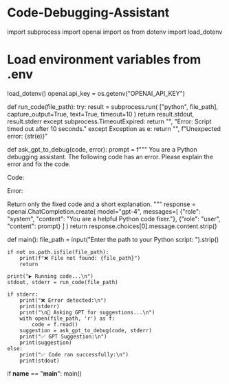 # Code-Debugging-Assistant
import subprocess
import openai
import os
from dotenv import load_dotenv

# Load environment variables from .env
load_dotenv()
openai.api_key = os.getenv("OPENAI_API_KEY")

def run_code(file_path):
    try:
        result = subprocess.run(
            ["python", file_path],
            capture_output=True,
            text=True,
            timeout=10
        )
        return result.stdout, result.stderr
    except subprocess.TimeoutExpired:
        return "", "Error: Script timed out after 10 seconds."
    except Exception as e:
        return "", f"Unexpected error: {str(e)}"

def ask_gpt_to_debug(code, error):
    prompt = f"""
You are a Python debugging assistant.
The following code has an error. Please explain the error and fix the code.

Code:

Error:

Return only the fixed code and a short explanation.
"""
    response = openai.ChatCompletion.create(
        model="gpt-4",
        messages=[
            {"role": "system", "content": "You are a helpful Python code fixer."},
            {"role": "user", "content": prompt}
        ]
    )
    return response.choices[0].message.content.strip()

def main():
    file_path = input("Enter the path to your Python script: ").strip()

    if not os.path.isfile(file_path):
        print(f"❌ File not found: {file_path}")
        return

    print("▶ Running code...\n")
    stdout, stderr = run_code(file_path)

    if stderr:
        print("❌ Error detected:\n")
        print(stderr)
        print("\n🤖 Asking GPT for suggestions...\n")
        with open(file_path, 'r') as f:
            code = f.read()
        suggestion = ask_gpt_to_debug(code, stderr)
        print("✅ GPT Suggestion:\n")
        print(suggestion)
    else:
        print("✅ Code ran successfully:\n")
        print(stdout)

if __name__ == "__main__":
    main()

